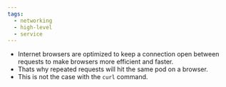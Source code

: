 ```yaml
---
tags:
  - networking
  - high-level
  - service
---
```

- Internet browsers are optimized to keep a connection open between requests to make browsers more efficient and faster.
- Thats why repeated requests will hit the same pod on a browser.
- This is not the case with the `curl` command.

